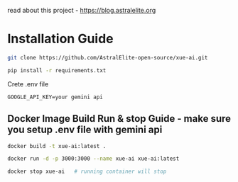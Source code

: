 read about this project - https://blog.astralelite.org

# Installation Guide

```bash
git clone https://github.com/AstralElite-open-source/xue-ai.git
```
```bash
pip install -r requirements.txt
```
Crete .env file
```text
GOOGLE_API_KEY=your gemini api
```

## Docker Image Build  Run & stop Guide - make sure you setup .env file with gemini api

```bash
docker build -t xue-ai:latest .
```
```bash
docker run -d -p 3000:3000 --name xue-ai xue-ai:latest
```
```bash
docker stop xue-ai   # running container will stop
```
